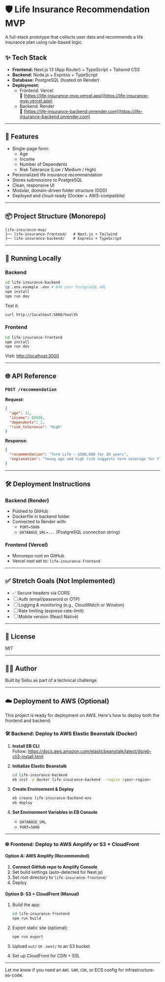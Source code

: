 # 🛡️ Life Insurance Recommendation MVP

A full-stack prototype that collects user data and recommends a life insurance plan using rule-based logic.

## ✨ Tech Stack

- **Frontend:** Next.js 13 (App Router) + TypeScript + Tailwind CSS
- **Backend:** Node.js + Express + TypeScript
- **Database:** PostgreSQL (hosted on Render)
- **Deployment:** 
  - Frontend: Vercel  
    🔗 [https://life-insurance-mvp.vercel.app](https://life-insurance-mvp.vercel.app)
  - Backend: Render  
    🔗 [https://life-insurance-backend.onrender.com](https://life-insurance-backend.onrender.com)

---

## 📸 Features

- Single-page form:
  - Age
  - Income
  - Number of Dependents
  - Risk Tolerance (Low / Medium / High)
- Personalized life insurance recommendation
- Stores submissions to PostgreSQL
- Clean, responsive UI
- Modular, domain-driven folder structure (DDD)
- Deployed and cloud-ready (Docker + AWS-compatible)

---

## 📦 Project Structure (Monorepo)

```
life-insurance-mvp/
├── life-insurance-frontend/   # Next.js + Tailwind
├── life-insurance-backend/    # Express + TypeScript
```

---

## 🚀 Running Locally

### Backend

```bash
cd life-insurance-backend
cp .env.example .env # Add your PostgreSQL URL
npm install
npm run dev
```

Test it:
```bash
curl http://localhost:5000/health
```

### Frontend

```bash
cd life-insurance-frontend
npm install
npm run dev
```

Visit: [http://localhost:3000](http://localhost:3000)

---

## 🌐 API Reference

### `POST /recommendation`

**Request:**
```json
{
  "age": 32,
  "income": 80000,
  "dependents": 2,
  "risk_tolerance": "High"
}
```

**Response:**
```json
{
  "recommendation": "Term Life – $500,000 for 20 years",
  "explanation": "Young age and high risk suggests term coverage for flexibility and affordability."
}
```

---

## 🛠 Deployment Instructions

### Backend (Render)

- Pushed to GitHub
- Dockerfile in backend folder
- Connected to Render with:
  - `PORT=5000`
  - `DATABASE_URL=...` (PostgreSQL connection string)

### Frontend (Vercel)

- Monorepo root on GitHub
- Vercel root set to: `life-insurance-frontend`

---

## ✅ Stretch Goals (Not Implemented)

- ✅ Secure headers via CORS
- ☐ Auth (email/password or OTP)
- ☐ Logging & monitoring (e.g., CloudWatch or Winston)
- ☐ Rate limiting (express-rate-limit)
- ☐ Mobile version (React Native)

---

## 📄 License

MIT

---

## 👨‍💻 Author

Built by Sebu as part of a technical challenge.

---

## ☁️ Deployment to AWS (Optional)

This project is ready for deployment on AWS. Here's how to deploy both the frontend and backend.

### 🛠 Backend: Deploy to AWS Elastic Beanstalk (Docker)

1. **Install EB CLI**  
   Follow: https://docs.aws.amazon.com/elasticbeanstalk/latest/dg/eb-cli3-install.html

2. **Initialize Elastic Beanstalk**
   ```bash
   cd life-insurance-backend
   eb init -p docker life-insurance-backend --region <your-region>
   ```

3. **Create Environment & Deploy**
   ```bash
   eb create life-insurance-backend-env
   eb deploy
   ```

4. **Set Environment Variables in EB Console**
   - `DATABASE_URL`
   - `PORT=5000`

---

### 🌐 Frontend: Deploy to AWS Amplify or S3 + CloudFront

#### Option A: AWS Amplify (Recommended)

1. **Connect GitHub repo to Amplify Console**
2. Set build settings (auto-detected for Next.js)
3. Set root directory to `life-insurance-frontend/`
4. Deploy

#### Option B: S3 + CloudFront (Manual)

1. Build the app:
   ```bash
   cd life-insurance-frontend
   npm run build
   ```

2. Export static site (optional):
   ```bash
   npm run export
   ```

3. Upload `out/` or `.next/` to an S3 bucket
4. Set up CloudFront for CDN + SSL

---

Let me know if you need an `AWS SAM`, `CDK`, or ECS config for infrastructure-as-code.
